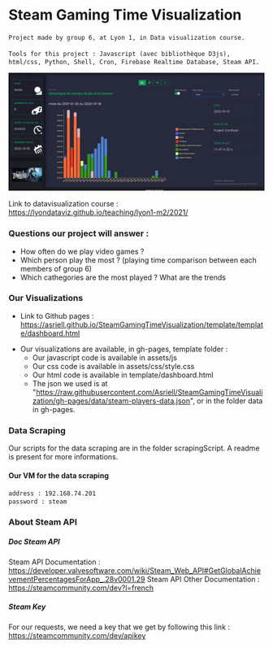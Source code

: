# Steam Gaming Time Visualization
```
Project made by group 6, at Lyon 1, in Data visualization course.

Tools for this project : Javascript (avec bibliothèque D3js), html/css, Python, Shell, Cron, Firebase Realtime Database, Steam API.
```

![teaser.png](teaser.png)

Link to datavisualization course : https://lyondataviz.github.io/teaching/lyon1-m2/2021/

### Questions our project will answer : 
+ How often do we play video games ?
+ Which person play the most ? (playing time comparison between each members of group 6)
+ Which cathegories are the most played ? What are the trends


### Our Visualizations 
* Link to Github pages : https://asriell.github.io/SteamGamingTimeVisualization/template/template/dashboard.html

+ Our visualizations are available, in gh-pages, template folder :
  - Our javascript code is available in assets/js
  - Our css code  is available in assets/css/style.css
  - Our html code is available in template/dashboard.html
  - The json we used is at "https://raw.githubusercontent.com/Asriell/SteamGamingTimeVisualization/gh-pages/data/steam-players-data.json", or in the folder data in gh-pages.

### Data Scraping 

Our scripts for the data scraping are in the folder scrapingScript. A readme is present for more informations.

#### Our VM for the data scraping
```
address : 192.168.74.201
password : steam
```


### About Steam API

##### Doc Steam API
Steam API Documentation : https://developer.valvesoftware.com/wiki/Steam_Web_API#GetGlobalAchievementPercentagesForApp_.28v0001.29
Steam API Other Documentation : https://steamcommunity.com/dev?l=french
##### Steam Key
For our requests, we need a key that we get by following this link : https://steamcommunity.com/dev/apikey
